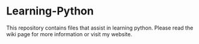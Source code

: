 # Learning-Python
This repository contains files that assist in learning python.  Please read the wiki page for more information or visit my website.
